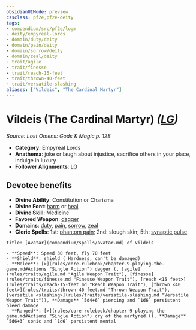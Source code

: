 ```yaml
---
obsidianUIMode: preview
cssclass: pf2e,pf2e-deity
tags:
- compendium/src/pf2e/logm
- deity/empyreal-lords
- domain/duty/deity
- domain/pain/deity
- domain/sorrow/deity
- domain/zeal/deity
- trait/agile
- trait/finesse
- trait/reach-15-feet
- trait/thrown-40-feet
- trait/versatile-slashing
aliases: ["Vildeis", "The Cardinal Martyr"]
---
```

# Vildeis (The Cardinal Martyr) *([LG](rules/traits/lg-b1.md "Lawful Good Alignment Trait"))*  
*Source: Lost Omens: Gods & Magic p. 128*  

- **Category**: Empyreal Lords
- **Anathema**: joke or laugh about injustice, sacrifice others in your place, indulge in luxury
- **Follower Alignments**: [LG](rules/traits/lg-b1.md "Lawful Good Alignment Trait")

## Devotee benefits

- **Divine Ability**: Constitution or Charisma
- **Divine Font**: [harm](harm.md) or [heal](heal.md)
- **Divine Skill**: Medicine
- **Favored Weapon**: [dagger](dagger.md)
- **Domains**: [duty](Reference/Compendium/Setting/domains.md#Duty), [pain](Reference/Compendium/Setting/domains.md#Pain), [sorrow](Reference/Compendium/Setting/domains.md#Sorrow), [zeal](Reference/Compendium/Setting/domains.md#Zeal)
- **Cleric Spells**: 1st: [phantom pain](phantom-pain.md); 2nd: slough skin; 5th: [synaptic pulse](synaptic-pulse.md)

```ad-embed-avatar
title: [Avatar](compendium/spells/avatar.md) of Vildeis

- **Speed**: Speed 30 feet, fly 70 feet
- **Shield**: shield ( Hardness, can't be damaged)
- **Melee**: [>](rules/core-rulebook/chapter-9-playing-the-game.md#Actions "Single Action") dagger (, [agile](rules/traits/agile.md "Agile Weapon Trait"), [finesse](rules/traits/finesse.md "Finesse Weapon Trait"), [reach <15 feet>](rules/traits/reach-15-feet.md "Reach Weapon Trait"), [thrown <40 feet>](rules/traits/thrown-40-feet.md "Thrown Weapon Trait"), [versatile <slashing>](rules/traits/versatile-slashing.md "Versatile Weapon Trait")), **Damage** `5d4+6` piercing and `1d6` persistent bleed damage 
- **Ranged**: [>](rules/core-rulebook/chapter-9-playing-the-game.md#Actions "Single Action") cry of the martyred (), **Damage** `5d6+3` sonic and `1d6` persistent mental 
```
